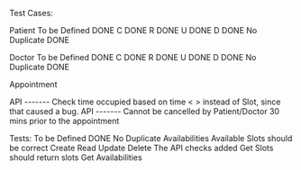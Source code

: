 Test Cases:

Patient
To be Defined DONE
C DONE
R DONE
U DONE
D DONE
No Duplicate DONE

Doctor
To be Defined DONE
C DONE
R DONE
U DONE
D DONE
No Duplicate DONE

Appointment

API ------- Check time occupied based on time < > instead of Slot, since that caused a bug.
API ------- Cannot be cancelled by Patient/Doctor 30 mins prior to the appointment

Tests:
To be Defined DONE
No Duplicate Availabilities
Available Slots should be correct
Create
Read
Update
Delete
The API checks added
Get Slots should return slots
Get Availabilities
